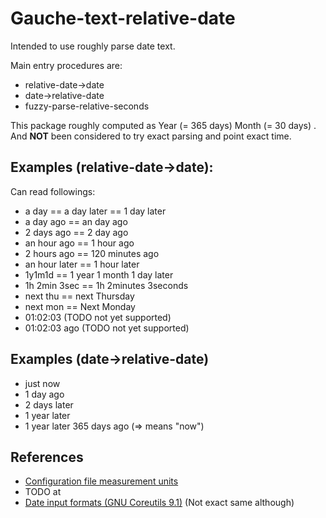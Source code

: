 # Gauche-text-relative-date

Intended to use roughly parse date text.

Main entry procedures are:

- relative-date->date
- date->relative-date
- fuzzy-parse-relative-seconds

This package roughly computed as Year (= 365 days) Month (= 30 days) . 
And **NOT** been considered to try exact parsing and point exact time.

## Examples (relative-date->date):

Can read followings:

- a day == a day later == 1 day later
- a day ago == an day ago
- 2 days ago == 2 day ago
- an hour ago == 1 hour ago
- 2 hours ago == 120 minutes ago
- an hour later == 1 hour later
- 1y1m1d == 1 year 1 month 1 day later
- 1h 2min 3sec == 1h 2minutes 3seconds
- next thu == next Thursday
- next mon == Next Monday
- 01:02:03 (TODO not yet supported)
- 01:02:03 ago (TODO not yet supported)

## Examples (date->relative-date)

- just now
- 1 day ago
- 2 days later
- 1 year later
- 1 year later 365 days ago (=> means "now")

## References

- [Configuration file measurement units](https://nginx.org/en/docs/syntax.html)
- TODO at
- [Date input formats (GNU Coreutils 9.1)](https://www.gnu.org/software/coreutils/manual/html_node/Date-input-formats.html#Date-input-formats) (Not exact same although)

